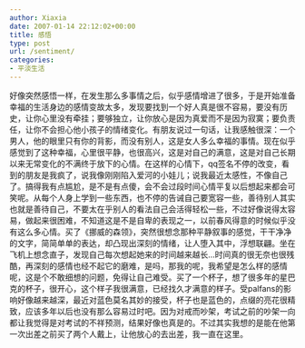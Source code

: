 ```yaml
---
author: Xiaxia
date: 2007-01-14 22:12:02+00:00
title: 感悟
type: post
url: /sentiment/
categories:
- 平淡生活
---
```


好像突然感悟一样，在发生那么多事情之后，似乎感情增进了很多，于是开始准备幸福的生活身边的感情变故太多，发现要找到一个好人真是很不容易，要没有历史，让你心里没有牵挂；要够独立，让你放心是因为真爱而不是因为寂寞；要负责任，让你不会担心他小孩子的情绪变化。有朋友说过一句话，让我感触很深：一个男人，他的眼里只有你的背影，而没有别人，这是女人多么幸福的事情。现在似乎感觉到了这种幸福，心里很平静，也很高兴，这是对自己的满意，这是对自己长期以来无常变化的不满终于放下的心情。在这样的心情下，qq签名不停的改变，看到的朋友是我疯了，说我像刚刚陷入爱河的小娃儿；说我最近太感性，不像自己了。搞得我有点尴尬，是不是有点傻，会不会过段时间心情平复以后想起来都会可笑呢。从每个人身上学到一些东西，也不停的告诫自己要宽容一些，善待别人其实也就是善待自己，不要太在乎别人的看法自己会活得轻松一些，不过好像说得太容易，做起来很困难，不知道这是不是自卑的表现之一，以前春风得意的时候似乎没有这么多心情。买了《挪威的森领》，突然很想念那种平静叙事的感觉，干干净净的文字，简简单单的表达，却凸现出深刻的情绪，让人堕入其中，浮想联翩。坐在飞机上想念直子，发现自己每次想起她来的时间越来越长...时间真的很无奈也很残酷，再深刻的感情也经不起它的磨难，是吗，那我的呢，我希望是怎么样的感情呢，这是个不敢细想的问题，免得让自己难受。买了一个杯子，想了很多年的星巴克的杯子，很开心，这个样子我很满意，已经找久才满意的样子。受palfans的影响好像越来越深，最近对蓝色莫名其妙的接受，杯子也是蓝色的，点缀的亮花很精致，应该多年以后也没有那么容易过时吧。因为对戒而吵架，考试之前的吵架一向都让我觉得是对考试的不祥预测，结果好像也真是的。不过其实我想的是能在他第一次出差之前买了两个人戴上，让他放心的去出差，我一直在这里。
